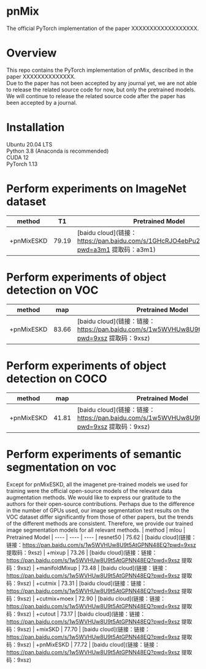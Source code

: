 # pnMix

The official PyTorch implementation of the paper XXXXXXXXXXXXXXXXXX.

# Overview
This repo contains the PyTorch implementation of pnMix, described in the paper XXXXXXXXXXXXXX.  
Due to the paper has not been accepted by any journal yet, we are not able to release the related source code for now, but only the pretrained models. We will continue to release the related source code after the paper has been accepted by a journal.

# Installation
Ubuntu 20.04 LTS  
Python 3.8 (Anaconda is recommended)  
CUDA 12  
PyTorch 1.13  

# Perform experiments on ImageNet dataset
| method | T1 | Pretrained Model
| ---- | ---- | ----
| +pnMixESKD | 79.19 | [baidu cloud](链接：https://pan.baidu.com/s/1GHcRJO4ebPu21vop3vrBXw?pwd=a3m1 提取码：a3m1)

# Perform experiments of object detection on VOC
| method | map | Pretrained Model
| ---- | ---- | ----
| +pnMixESKD | 83.66 | [baidu cloud](链接：链接：https://pan.baidu.com/s/1w5WVHUw8U9t5AtGPNN48EQ?pwd=9xsz  提取码：9xsz)

# Perform experiments of object detection on COCO
| method | map | Pretrained Model
| ---- | ---- | ----
| +pnMixESKD | 41.81 | [baidu cloud](链接：链接：https://pan.baidu.com/s/1w5WVHUw8U9t5AtGPNN48EQ?pwd=9xsz  提取码：9xsz)


# Perform experiments of semantic segmentation on voc
Except for pnMixESKD, all the imagenet pre-trained models we used for training were the official open-source models of the relevant data augmentation methods. We would like to express our gratitude to the authors for their open-source contributions. Perhaps due to the difference in the number of GPUs used, our image segmentation test results on the VOC dataset differ significantly from those of other papers, but the trends of the different methods are consistent. Therefore, we provide our trained image segmentation models for all relevant methods.
| method | mIou | Pretrained Model
| ---- | ---- | ----
| resnet50 | 75.62 | [baidu cloud](链接：链接：https://pan.baidu.com/s/1w5WVHUw8U9t5AtGPNN48EQ?pwd=9xsz  提取码：9xsz)
| +mixup | 73.26 | [baidu cloud](链接：链接：https://pan.baidu.com/s/1w5WVHUw8U9t5AtGPNN48EQ?pwd=9xsz  提取码：9xsz)
| +manifoldMixup | 73.48 | [baidu cloud](链接：链接：https://pan.baidu.com/s/1w5WVHUw8U9t5AtGPNN48EQ?pwd=9xsz  提取码：9xsz)
| +cutmix | 73.31 | [baidu cloud](链接：链接：https://pan.baidu.com/s/1w5WVHUw8U9t5AtGPNN48EQ?pwd=9xsz  提取码：9xsz)
| +cutmix+moex | 72.90 | [baidu cloud](链接：链接：https://pan.baidu.com/s/1w5WVHUw8U9t5AtGPNN48EQ?pwd=9xsz  提取码：9xsz)
| +cutout | 73.17 | [baidu cloud](链接：链接：https://pan.baidu.com/s/1w5WVHUw8U9t5AtGPNN48EQ?pwd=9xsz  提取码：9xsz)
| +mixSKD | 77.70 | [baidu cloud](链接：链接：https://pan.baidu.com/s/1w5WVHUw8U9t5AtGPNN48EQ?pwd=9xsz  提取码：9xsz)
| +pnMixESKD | 77.72 | [baidu cloud](链接：链接：https://pan.baidu.com/s/1w5WVHUw8U9t5AtGPNN48EQ?pwd=9xsz  提取码：9xsz)
